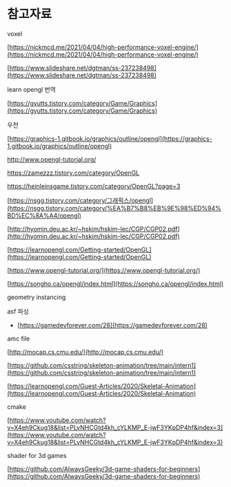 # 참고자료

voxel

[https://nickmcd.me/2021/04/04/high-performance-voxel-engine/](https://nickmcd.me/2021/04/04/high-performance-voxel-engine/)

[https://www.slideshare.net/dgtman/ss-237238498](https://www.slideshare.net/dgtman/ss-237238498)

learn opengl 번역

[https://gyutts.tistory.com/category/Game/Graphics](https://gyutts.tistory.com/category/Game/Graphics)

우천

[https://graphics-1.gitbook.io/graphics/outline/opengl](https://graphics-1.gitbook.io/graphics/outline/opengl)

http://www.opengl-tutorial.org/

https://zamezzz.tistory.com/category/OpenGL

https://heinleinsgame.tistory.com/category/OpenGL?page=3

[https://nsgg.tistory.com/category/그래픽스/opengl](https://nsgg.tistory.com/category/%EA%B7%B8%EB%9E%98%ED%94%BD%EC%8A%A4/opengl)

[http://hyomin.deu.ac.kr/~hskim/hskim-lec/CGP/CGP02.pdf](http://hyomin.deu.ac.kr/~hskim/hskim-lec/CGP/CGP02.pdf)

[https://learnopengl.com/Getting-started/OpenGL](https://learnopengl.com/Getting-started/OpenGL)

[https://www.opengl-tutorial.org/](https://www.opengl-tutorial.org/)

[https://songho.ca/opengl/index.html](https://songho.ca/opengl/index.html)

geometry instancing

asf 파싱

- [https://gamedevforever.com/28](https://gamedevforever.com/28)

amc file

[http://mocap.cs.cmu.edu/](http://mocap.cs.cmu.edu/)

[https://github.com/csstring/skeleton-animation/tree/main/intern1](https://github.com/csstring/skeleton-animation/tree/main/intern1)

[https://learnopengl.com/Guest-Articles/2020/Skeletal-Animation](https://learnopengl.com/Guest-Articles/2020/Skeletal-Animation)

cmake

[https://www.youtube.com/watch?v=X4eh9Ckug18&list=PLvNHCGtd4kh_cYLKMP_E-jwF3YKpDP4hf&index=3](https://www.youtube.com/watch?v=X4eh9Ckug18&list=PLvNHCGtd4kh_cYLKMP_E-jwF3YKpDP4hf&index=3)

shader for 3d games

[https://github.com/AlwaysGeeky/3d-game-shaders-for-beginners](https://github.com/AlwaysGeeky/3d-game-shaders-for-beginners)